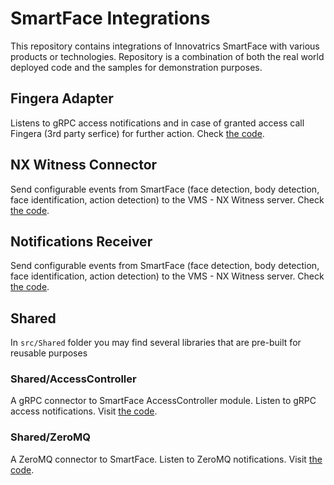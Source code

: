# SmartFace Integrations

This repository contains integrations of Innovatrics SmartFace with various products or technologies.
Repository is a combination of both the real world deployed code and the samples for demonstration purposes.

## Fingera Adapter
Listens to gRPC access notifications and in case of granted access call Fingera (3rd party serfice) for further action.
Check <a href="src/FingeraAdapter" >the code</a>.

## NX Witness Connector
Send configurable events from SmartFace (face detection, body detection, face identification, action detection) to the VMS - NX Witness server. Check <a href="src/NX-witness-connector" >the code</a>.

## Notifications Receiver
Send configurable events from SmartFace (face detection, body detection, face identification, action detection) to the VMS - NX Witness server. Check <a href="src/NotificationsReceiver" >the code</a>.

## Shared
In `src/Shared` folder you may find several libraries that are pre-built for reusable purposes

### Shared/AccessController
A gRPC connector to SmartFace AccessController module. Listen to gRPC access notifications. Visit <a href="src/Shared/AccessController" >the code</a>.

### Shared/ZeroMQ
A ZeroMQ connector to SmartFace. Listen to ZeroMQ notifications. Visit <a href="src/Shared/ZeroMQ" >the code</a>.
